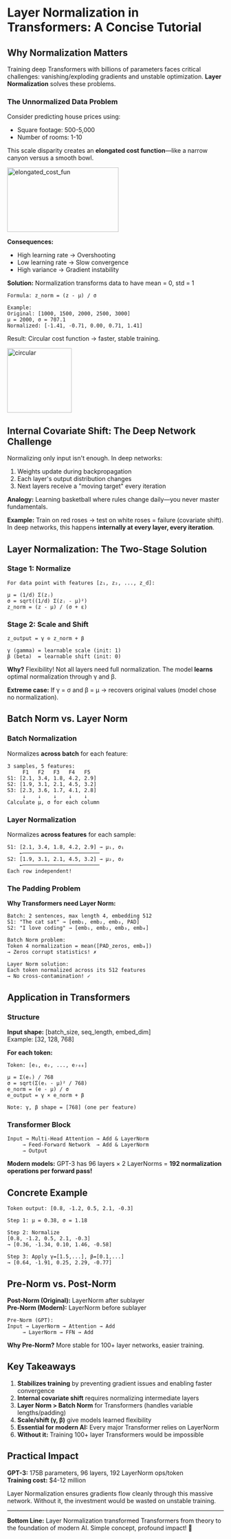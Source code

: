 # Layer Normalization in Transformers: A Concise Tutorial

## Why Normalization Matters

Training deep Transformers with billions of parameters faces critical challenges: vanishing/exploding gradients and unstable optimization. **Layer Normalization** solves these problems.

### The Unnormalized Data Problem

Consider predicting house prices using:
- Square footage: 500-5,000
- Number of rooms: 1-10

This scale disparity creates an **elongated cost function**—like a narrow canyon versus a smooth bowl.

<img width="259" height="150" alt="elongated_cost_fun" src="https://github.com/user-attachments/assets/745e7908-9868-44b6-8d58-66f51fa6c7a8" />


**Consequences:**
- High learning rate → Overshooting
- Low learning rate → Slow convergence  
- High variance → Gradient instability

**Solution:** Normalization transforms data to have mean = 0, std = 1

```
Formula: z_norm = (z - μ) / σ

Example:
Original: [1000, 1500, 2000, 2500, 3000]
μ = 2000, σ = 707.1
Normalized: [-1.41, -0.71, 0.00, 0.71, 1.41]
```

Result: Circular cost function → faster, stable training.

<img width="150" height="150" alt="circular" src="https://github.com/user-attachments/assets/0f60078b-c04f-45c7-bd92-938e6e96745a" />


## Internal Covariate Shift: The Deep Network Challenge

Normalizing only input isn't enough. In deep networks:

1. Weights update during backpropagation
2. Each layer's output distribution changes
3. Next layers receive a "moving target" every iteration

**Analogy:** Learning basketball where rules change daily—you never master fundamentals.

**Example:** Train on red roses → test on white roses = failure (covariate shift). In deep networks, this happens **internally at every layer, every iteration**.

## Layer Normalization: The Two-Stage Solution

### Stage 1: Normalize

```
For data point with features [z₁, z₂, ..., z_d]:

μ = (1/d) Σ(zⱼ)
σ = sqrt((1/d) Σ(zⱼ - μ)²)
z_norm = (z - μ) / (σ + ε)
```

### Stage 2: Scale and Shift

```
z_output = γ ⊙ z_norm + β

γ (gamma) = learnable scale (init: 1)
β (beta)  = learnable shift (init: 0)
```

**Why?** Flexibility! Not all layers need full normalization. The model **learns** optimal normalization through γ and β.

**Extreme case:** If γ = σ and β = μ → recovers original values (model chose no normalization).

## Batch Norm vs. Layer Norm

### Batch Normalization
Normalizes **across batch** for each feature:

```
3 samples, 5 features:
     F1   F2   F3   F4   F5
S1: [2.1, 3.4, 1.8, 4.2, 2.9]
S2: [1.9, 3.1, 2.1, 4.5, 3.2]
S3: [2.3, 3.6, 1.7, 4.1, 2.8]
     ↓    ↓    ↓    ↓    ↓
Calculate μ, σ for each column
```

### Layer Normalization
Normalizes **across features** for each sample:

```
S1: [2.1, 3.4, 1.8, 4.2, 2.9] → μ₁, σ₁
    ←─────────────────────────
S2: [1.9, 3.1, 2.1, 4.5, 3.2] → μ₂, σ₂
    ←─────────────────────────
Each row independent!
```

### The Padding Problem

**Why Transformers need Layer Norm:**

```
Batch: 2 sentences, max length 4, embedding 512
S1: "The cat sat" → [emb₁, emb₂, emb₃, PAD]
S2: "I love coding" → [emb₁, emb₂, emb₃, emb₄]

Batch Norm problem:
Token 4 normalization = mean([PAD_zeros, emb₄])
→ Zeros corrupt statistics! ✗

Layer Norm solution:
Each token normalized across its 512 features
→ No cross-contamination! ✓
```

## Application in Transformers

### Structure
**Input shape:** [batch_size, seq_length, embed_dim]  
Example: [32, 128, 768]

**For each token:**
```
Token: [e₁, e₂, ..., e₇₆₈]

μ = Σ(eᵢ) / 768
σ = sqrt(Σ(eᵢ - μ)² / 768)
e_norm = (e - μ) / σ
e_output = γ × e_norm + β

Note: γ, β shape = [768] (one per feature)
```

### Transformer Block
```
Input → Multi-Head Attention → Add & LayerNorm
     → Feed-Forward Network  → Add & LayerNorm
     → Output
```

**Modern models:** GPT-3 has 96 layers × 2 LayerNorms = **192 normalization operations per forward pass!**

## Concrete Example

```
Token output: [0.8, -1.2, 0.5, 2.1, -0.3]

Step 1: μ = 0.38, σ = 1.18

Step 2: Normalize
[0.8, -1.2, 0.5, 2.1, -0.3]
→ [0.36, -1.34, 0.10, 1.46, -0.58]

Step 3: Apply γ=[1.5,...], β=[0.1,...]
→ [0.64, -1.91, 0.25, 2.29, -0.77]
```

## Pre-Norm vs. Post-Norm

**Post-Norm (Original):** LayerNorm after sublayer  
**Pre-Norm (Modern):** LayerNorm before sublayer

```
Pre-Norm (GPT):
Input → LayerNorm → Attention → Add
     → LayerNorm → FFN → Add
```

**Why Pre-Norm?** More stable for 100+ layer networks, easier training.

## Key Takeaways

1. **Stabilizes training** by preventing gradient issues and enabling faster convergence
2. **Internal covariate shift** requires normalizing intermediate layers
3. **Layer Norm > Batch Norm** for Transformers (handles variable lengths/padding)
4. **Scale/shift (γ, β)** give models learned flexibility
5. **Essential for modern AI:** Every major Transformer relies on LayerNorm
6. **Without it:** Training 100+ layer Transformers would be impossible

## Practical Impact

**GPT-3:** 175B parameters, 96 layers, 192 LayerNorm ops/token  
**Training cost:** $4-12 million

Layer Normalization ensures gradients flow cleanly through this massive network. Without it, the investment would be wasted on unstable training.

---

**Bottom Line:** Layer Normalization transformed Transformers from theory to the foundation of modern AI. Simple concept, profound impact! 🚀

